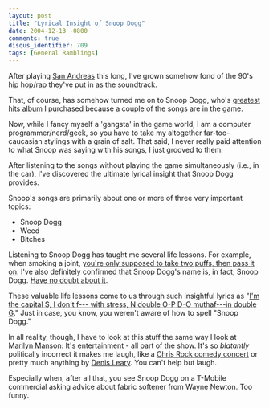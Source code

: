 ```yaml
---
layout: post
title: "Lyrical Insight of Snoop Dogg"
date: 2004-12-13 -0800
comments: true
disqus_identifier: 709
tags: [General Ramblings]
---
```

After playing [San
Andreas](http://www.amazon.com/exec/obidos/ASIN/B0001VGFK2/mhsvortex)
this long, I've grown somehow fond of the 90's hip hop/rap they've put
in as the soundtrack.

 That, of course, has somehow turned me on to Snoop Dogg, who's
[greatest hits
album](http://www.amazon.com/exec/obidos/ASIN/B00004SCDQ/mhsvortex) I
purchased because a couple of the songs are in the game.

 Now, while I fancy myself a 'gangsta' in the game world, I am a
computer programmer/nerd/geek, so you have to take my altogether
far-too-caucasian stylings with a grain of salt. That said, I never
really paid attention to what Snoop was saying with his songs, I just
grooved to them.

 After listening to the songs without playing the game simultaneously
(i.e., in the car), I've discovered the ultimate lyrical insight that
Snoop Dogg provides.

 Snoop's songs are primarily about one or more of three very important
topics:

- Snoop Dogg
- Weed
- Bitches

 Listening to Snoop Dogg has taught me several life lessons. For
example, when smoking a joint, [you're only supposed to take two puffs,
then pass it
on](http://www.ohhla.com/anonymous/snoopdog/rhythm/pass_it.snp.txt).
I've also definitely confirmed that Snoop Dogg's name is, in fact, Snoop
Dogg. [Have no doubt about
it](http://www.ohhla.com/anonymous/snoopdog/dogstyle/who_am_i.snp.txt).

 These valuable life lessons come to us through such insightful lyrics
as "[I'm the capital S, I don't f--- with stress, N double O-P D-O
muthaf---in double
G](http://www.ohhla.com/anonymous/snoopdog/gamesold/still_a.snp.txt)."
Just in case, you know, you weren't aware of how to spell "Snoop Dogg."

 In all reality, though, I have to look at this stuff the same way I
look at [Marilyn Manson](http://www.marilynmanson.com/): It's
entertainment - all part of the show. It's so *blatantly* politically
incorrect it makes me laugh, like a [Chris Rock comedy
concert](http://www.amazon.com/exec/obidos/ASIN/B00026L9BQ/mhsvortex) or
pretty much anything by [Denis
Leary](http://www.amazon.com/exec/obidos/ASIN/B000005IKZ/mhsvortex). You
can't help but laugh.

 Especially when, after all that, you see Snoop Dogg on a T-Mobile
commercial asking advice about fabric softener from Wayne Newton. Too
funny.

